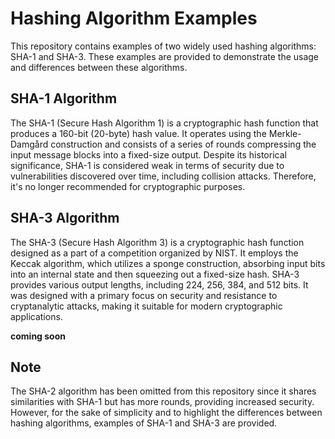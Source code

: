 # Hashing Algorithm Examples

This repository contains examples of two widely used hashing algorithms: SHA-1 and SHA-3. These examples are provided to demonstrate the usage and differences between these algorithms.

## SHA-1 Algorithm

The SHA-1 (Secure Hash Algorithm 1) is a cryptographic hash function that produces a 160-bit (20-byte) hash value. It operates using the Merkle-Damgård construction and consists of a series of rounds compressing the input message blocks into a fixed-size output. Despite its historical significance, SHA-1 is considered weak in terms of security due to vulnerabilities discovered over time, including collision attacks. Therefore, it's no longer recommended for cryptographic purposes.

## SHA-3 Algorithm

The SHA-3 (Secure Hash Algorithm 3) is a cryptographic hash function designed as a part of a competition organized by NIST. It employs the Keccak algorithm, which utilizes a sponge construction, absorbing input bits into an internal state and then squeezing out a fixed-size hash. SHA-3 provides various output lengths, including 224, 256, 384, and 512 bits. It was designed with a primary focus on security and resistance to cryptanalytic attacks, making it suitable for modern cryptographic applications.

**coming soon**

## Note

The SHA-2 algorithm has been omitted from this repository since it shares similarities with SHA-1 but has more rounds, providing increased security. However, for the sake of simplicity and to highlight the differences between hashing algorithms, examples of SHA-1 and SHA-3 are provided.

